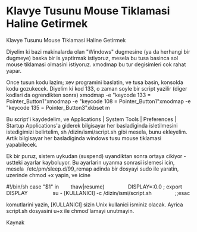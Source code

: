 # Klavye Tusunu Mouse Tiklamasi Haline Getirmek


Klavye Tusunu Mouse Tiklamasi Haline Getirmek




Diyelim ki bazi makinalarda olan "Windows" dugmesine (ya da herhangi bir dugmeye) baska bir is yaptirmak istiyoruz, mesela bu tusa basinca sol mouse tiklamasi olmasini istiyoruz. xmodmap bu tur degisimleri cok rahat yapar.

Once tusun kodu lazim; xev programini baslatin, ve tusa basin,  konsolda kodu gozukecek. Diyelim ki kod 133, o zaman soyle bir script yazilir (diger kodlari da ogrendikten sonra)
xmodmap -e "keycode 133 = Pointer_Button1"xmodmap -e "keycode 108 = Pointer_Button1"xmodmap -e "keycode 135 = Pointer_Button3"xkbset m

Bu script'i kaydedelim, ve Applications | System Tools | Preferences | Startup Applications'a giderek bilgisayar her basladiginda isletilmesini istedigimizi belirtelim, sh /dizin/ismi/script.sh gibi mesela, bunu ekleyelim. Artik bilgisayar her basladiginda windows tusu mouse tiklamasi yapabilecek.

Ek bir puruz, sistem uykudan (suspend) uyandiktan sonra ortaya cikiyor - ustteki ayarlar kayboluyor. Bu ayarlarin uyanma sonrasi islemesi icin, mesela  /etc/pm/sleep.d/99_remap adinda bir dosyayi sudo ile yaratin, uzerinde chmod +x yapin, ve icine 

#!/bin/sh
case "$1" in        thaw|resume)                DISPLAY=:0.0 ; export DISPLAY                 su - [KULLANICI] -c /dizin/ismi/script.sh                ;;esac

komutlarini yazin, [KULLANICI] sizin Unix kullanici isminiz olacak. Ayrica script.sh dosyasini u+x ile chmod'lamayi unutmayin.

Kaynak






